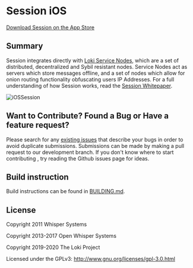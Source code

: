 # Session iOS

[Download Session on the App Store](https://getsession.org/iphone)

## Summary

Session integrates directly with [Loki Service Nodes](https://lokidocs.com/ServiceNodes/SNOverview/), which are a set of distributed, decentralized and Sybil resistant nodes. Service Nodes act as servers which store messages offline, and a set of nodes which allow for onion routing functionality obfuscating users IP Addresses. For a full understanding of how Session works, read the [Session Whitepaper](https://getsession.org/whitepaper).

![iOSSession](https://i.imgur.com/vM62EJm.png)


## Want to Contribute? Found a Bug or Have a feature request?

Please search for any [existing issues](https://github.com/loki-project/session-ios/issues) that describe your bugs in order to avoid duplicate submissions. Submissions can be made by making a pull request to our development branch. If you don't know where to start contributing , try reading the Github issues page for ideas.

## Build instruction

Build instructions can be found in [BUILDING.md](BUILDING.md).

## License

Copyright 2011 Whisper Systems

Copyright 2013-2017 Open Whisper Systems

Copyright 2019-2020 The Loki Project

Licensed under the GPLv3: http://www.gnu.org/licenses/gpl-3.0.html

